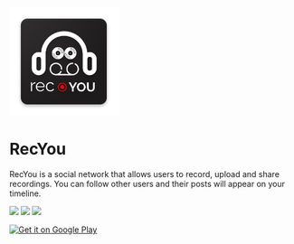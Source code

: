 ![RecYou](assets/ic_launcher.png)
# RecYou
RecYou is a social network that allows users to record, upload and share recordings. You can follow other users and their posts will appear on your timeline.

<img src="https://play-lh.googleusercontent.com/wuRiSE0ZI4C-NjEJWxa0aP1yMaS6iE59F1xrTS9u03qunnoWtJayfCC0V6J70IeHLyA=w1920-h943-rw" width="30%" > <img src="https://play-lh.googleusercontent.com/ZDHTvTn0ieXw2auu6wR8e_hNRsXM1_GBBtHahfyKNtEdoAWdrUEqv91MMsRq8wbIzA=w1920-h943-rw" width="30%" > <img src="https://play-lh.googleusercontent.com/0qyIEMinOl1Nea2gAEdM62YBR3DsKLA3Glm01bps4nxxTtMUXVtr7jZTDaVj5kNpexQG=w1920-h943-rw" width="30%" >

<a href="https://play.google.com/store/apps/details?id=com.jalcalape.rec_you" target="_blank">
<img src="https://play.google.com/intl/en_us/badges/static/images/badges/en_badge_web_generic.png" alt="Get it on Google Play" height="90"/></a>
